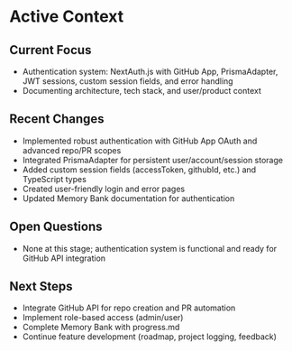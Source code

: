 # Active Context

## Current Focus
- Authentication system: NextAuth.js with GitHub App, PrismaAdapter, JWT sessions, custom session fields, and error handling
- Documenting architecture, tech stack, and user/product context

## Recent Changes
- Implemented robust authentication with GitHub App OAuth and advanced repo/PR scopes
- Integrated PrismaAdapter for persistent user/account/session storage
- Added custom session fields (accessToken, githubId, etc.) and TypeScript types
- Created user-friendly login and error pages
- Updated Memory Bank documentation for authentication

## Open Questions
- None at this stage; authentication system is functional and ready for GitHub API integration

## Next Steps
- Integrate GitHub API for repo creation and PR automation
- Implement role-based access (admin/user)
- Complete Memory Bank with progress.md
- Continue feature development (roadmap, project logging, feedback)
